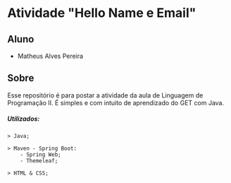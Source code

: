 # Atividade "Hello Name e Email"

## Aluno

- Matheus Alves Pereira

## Sobre

Esse repositório é para postar a atividade da aula de Linguagem de Programação II. É simples e com intuito de aprendizado do GET com Java.

##### Utilizados:
```
> Java;

> Maven - Spring Boot:
    - Spring Web;
    - Themeleaf;
                      
> HTML & CSS;
```
